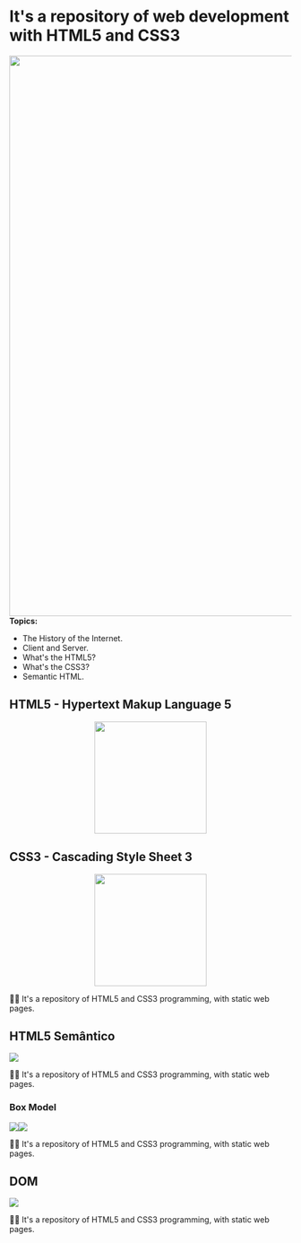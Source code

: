 # It's a repository of web development with HTML5 and CSS3
<img src="https://www.isbrasil.info/blog/_images/blog/destaques/2018/05/28/html-x-css-afinal-quais-sao-as-diferencas_1b35feb55a5e269746bc6bc148337033.jpg" width="1000"/><br>
<b>Topics:</b>
<ul>
  <li>The History of the Internet.</li>
  <li>Client and Server.</li>
  <li>What's the HTML5?</li>
  <li>What's the CSS3?</li>
  <li>Semantic HTML.</li>
</ul>

## HTML5 - Hypertext Makup Language 5
<div align="center"><img src="https://upload.wikimedia.org/wikipedia/commons/thumb/6/61/HTML5_logo_and_wordmark.svg/150px-HTML5_logo_and_wordmark.svg.png" height="200"/></div>
<p></p>

## CSS3 - Cascading Style Sheet 3
<div align="center"><img src="https://logonoid.com/images/css3-logo.png" height="200"/></div>
<p>📝🌐 It's a repository of HTML5 and CSS3 programming, with static web pages.</p>

## HTML5 Semântico
<img src="https://danieldigital.com.br/wp-content/uploads/2019/06/html5-tags-semanticas-estrutura-site-seo.jpg"/>
<p>📝🌐 It's a repository of HTML5 and CSS3 programming, with static web pages.</p>

### Box Model
<div align="left"><img src="https://pressupinc.com/wp-content/uploads/2014/01/box-model.png"/><img src="https://www.csssolid.com/images/box-model/css-box-model.png"/></div><p>📝🌐 It's a repository of HTML5 and CSS3 programming, with static web pages.</p>

## DOM
<img src="https://www.isbrasil.info/blog/_images/blog/destaques/2018/05/28/html-x-css-afinal-quais-sao-as-diferencas_1b35feb55a5e269746bc6bc148337033.jpg"/>
<p>📝🌐 It's a repository of HTML5 and CSS3 programming, with static web pages.</p>
